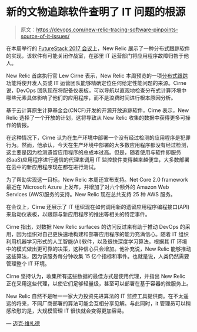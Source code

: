 # 新的文物追踪软件查明了 IT 问题的根源

> 原文：<https://devops.com/new-relic-tracing-software-pinpoints-source-of-it-issues/>

在本周举行的 [FutureStack 2017 会议](https://www.futurestack.com/)上，New Relic 展示了一种分布式跟踪软件的实现，该软件有可能关闭作战室，在那里 IT 运营部门将应用程序故障归咎于他人。

New Relic 首席执行官 Lew Cirne 表示，New Relic 本周预览的一项[分布式跟踪](https://newrelic.com/press-release/20170913-2)功能将使开发人员或 IT 运营团队能够精确定位任何给定性能问题的来源。Cirne 说，DevOps 团队现在将配备仪表板，可以导航以直观地检查分布式计算环境中哪些元素具体影响了他们的应用程序，而不是浪费时间进行根本原因分析。

基于云计算原生计算基金会(CNCF)开发的开源开放追踪软件，Cirne 表示，New Relic 选择了一个开放的计划，这将导致从 New Relic 收集的数据中获得更多可操作的情报。

在这种情况下，Cirne 认为在生产环境中部署一个没有经过检测的应用程序是犯罪行为。然而，他承认，今天在生产环境中部署的大多数应用程序都没有经过检测，这主要是因为检测遗留应用程序的总成本过高。但是，随着使用与软件即服务(SaaS)应用程序进行通信的代理来调用 IT 监控软件变得越来越便宜，大多数部署在云中的新应用程序现在都在进行测试。

为了帮助实现这一目标，New Relic 本周还宣布支持。Net Core 2.0 framework 最近在 Microsoft Azure 上发布，并增加了对六个额外的 Amazon Web Services (AWS)服务的支持。New Relic 现在总共支持 25 种 AWS 服务。

在会议上，Cirne 还展示了 IT 组织现在如何调用新的遗留应用程序编程接口(API)来启动仪表板，以跟踪与新应用程序的推出等相关的特定事件。

Cirne 指出，对数据 New Relic surfaces 的访问反过来有助于推动 DevOps 的采用，因为组织对自己更快速地构建和部署应用程序的能力充满信心。随着 IT 组织利用机器学习形式的人工智能(AI)软件，以及很快深度学习算法，根据其 IT 环境中的模式做出更可靠的决策，这种信心只会增加。他补充说，New Relic 能够推动这些算法，因为该服务每分钟收集 15 亿个指标和事件。也就是说，人类仍然需要管理整个 IT 环境。

Cirne 坚持认为，收集所有这些数据的最佳方式是使用代理，并指出 New Relic 正在采用这些代理，以使它们足够轻量级，甚至可以部署在基于容器的微服务上。

New Relic 自然不是唯一一家大力投资先进算法的 IT 监控工具提供商。在不太遥远的将来，不同厂商部署的算法可能会互相分享见解。与此同时，it 管理员可以稍感欣慰的是，大规模管理 IT 很快就会变得更加容易。

— [迈克·维扎德](https://devops.com/author/mike-vizard/)